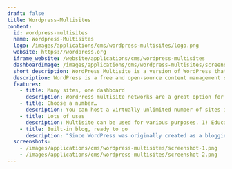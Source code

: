```yaml
---
draft: false
title: Wordpress-Multisites
content:
  id: wordpress-multisites
  name: Wordpress-Multisites
  logo: /images/applications/cms/wordpress-multisites/logo.png
  website: https://wordpress.org
  iframe_website: /website/applications/cms/wordpress-multisites
  dashboardImage: /images/applications/cms/wordpress-multisites/screenshot-1.png
  short_description: WordPress Multisite is a version of WordPress that allows you to run multiple sites off a single installation of WordPress.
  description: WordPress is a free and open-source content management system written in PHP and paired with a MySQL or MariaDB database. Multisite is a type of WordPress installation that allows you to create and manage a network of multiple websites from a single WordPress dashboard. This lets you easily make changes and keep your websites updated from one place. You can create a multisite network alone or add other users who can create their own sites inside your network, limiting them from accessing more powerful WordPress features.
  features:
    - title: Many sites, one dashboard
      description: WordPress multisite networks are a great option for those wanting to manage separate websites from one dashboard. Multisite networks are used by corporations, schools, universities, news outlets, online businesses, etc. You can also create your own blogging platform (network of blogs) on a single multisite installation.
    - title: Choose a number…
      description: You can host a virtually unlimited number of sites in a Multisite setup, thus saving the expense and time of creating separate web hosting accounts and individual websites that need to be managed on their own. The number of sites and amount of content they can contain are limited only by the resources, such as storage and bandwidth, available to the main site through its hosting provider.
    - title: Lots of uses
      description: Multisite can be used for various purposes. 1) Education portals can create a single “hub” site that hosts the websites of multiple instructors or classes so that students can get a consistent experience across all of them, and instructors don’t need to direct students to their own personal sites. 2) It can be useful for training users in coding, etc, by making it possible to set up multiple test sites under one master site. 3) Design businesses and other kinds of companies can provide clients with a managed site for blogging or other purposes related to doing business with the parent company. 4) Multisite can be used to set up a commercial web network in which users pay a subscription fee to have their own site hosted in the network. Finally, 5) A company with multiple employees or contractors who deal independently with customers or clients might use Multisite to allow each of these professionals to set up an individual site under the brand of the main site.
    - title: Built-in blog, ready to go
      description: "Since WordPress was originally created as a blogging platform, blogging capabilities are built in and easy to integrate, if desired. It's also easy to set up RSS/email subscriptions to your blog and commenting capabilities, and automatically add the most recent blog posts to other pages of the site (your home page, for example). This helps to extend your reach and make your site more dynamic and interactive."
  screenshots:
    - /images/applications/cms/wordpress-multisites/screenshot-1.png
    - /images/applications/cms/wordpress-multisites/screenshot-2.png
---
```

